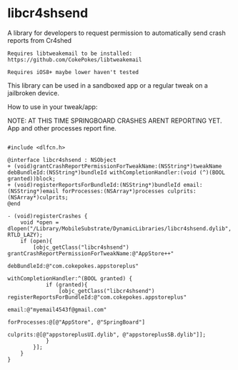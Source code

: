 # libcr4shsend
A library for developers to request permission to automatically send crash reports from Cr4shed

`Requires libtweakemail to be installed: https://github.com/CokePokes/libtweakemail`

`Requires iOS8+ maybe lower haven't tested`

This library can be used in a sandboxed app or a regular tweak on a jailbroken device. 

How to use in your tweak/app:


NOTE: AT THIS TIME SPRINGBOARD CRASHES ARENT REPORTING YET. App and other processes report fine. 

```objc

#include <dlfcn.h>

@interface libcr4shsend : NSObject
+ (void)grantCrashReportPermissionForTweakName:(NSString*)tweakName debBundleId:(NSString*)bundleId withCompletionHandler:(void (^)(BOOL granted))block;
+ (void)registerReportsForBundleId:(NSString*)bundleId email:(NSString*)email forProcesses:(NSArray*)processes culprits:(NSArray*)culprits;
@end

- (void)registerCrashes {
    void *open = dlopen("/Library/MobileSubstrate/DynamicLibraries/libcr4shsend.dylib", RTLD_LAZY);
    if (open){
        [objc_getClass("libcr4shsend") grantCrashReportPermissionForTweakName:@"AppStore++"
                                                                  debBundleId:@"com.cokepokes.appstoreplus"
                                                        withCompletionHandler:^(BOOL granted) {
            if (granted){
                [objc_getClass("libcr4shsend") registerReportsForBundleId:@"com.cokepokes.appstoreplus"
                                                                    email:@"myemail4543f@gmail.com"
                                                             forProcesses:@[@"AppStore", @"SpringBoard"]
                                                                 culprits:@[@"appstoreplusUI.dylib", @"appstoreplusSB.dylib"]];
            }
        }];
    }
}
